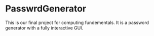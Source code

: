# PasswrdGenerator
This is our final project for computing fundementals. It is a password generator with a fully interactive GUI.
